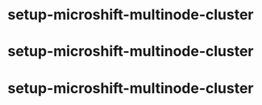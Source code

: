 # setup-microshift-multinode-cluster
# setup-microshift-multinode-cluster
# setup-microshift-multinode-cluster
